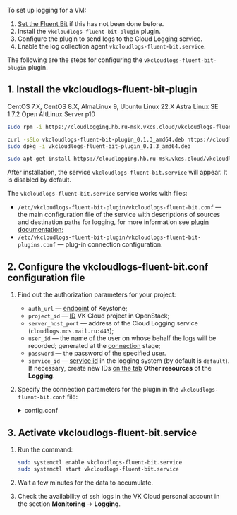 To set up logging for a VM:

1. [Set the Fluent Bit](../../quick-start/) if this has not been done before.
1. Install the `vkcloudlogs-fluent-bit-plugin` plugin.
1. Configure the plugin to send logs to the Cloud Logging service.
1. Enable the log collection agent `vkcloudlogs-fluent-bit.service`.

The following are the steps for configuring the `vkcloudlogs-fluent-bit-plugin` plugin.

## 1. Install the vkcloudlogs-fluent-bit-plugin

<tabs>
<tablist>
<tab>CentOS 7.X, CentOS 8.X, AlmaLinux 9, Ubuntu Linux 22.X</tab>
<tab>Astra Linux SE 1.7.2 Орел</tab>
<tab>AltLinux Server p10</tab>
</tablist>
<tabpanel>

```bash
sudo rpm -i https://cloudlogging.hb.ru-msk.vkcs.cloud/vkcloudlogs-fluent-bit-plugin/vkcloudlogs-fluent-bit-plugin-0.1.3-1.x86_64.rpm
```

</tabpanel>
<tabpanel>

```bash
curl -sSLo vkcloudlogs-fluent-bit-plugin_0.1.3_amd64.deb https://cloudlogging.hb.ru-msk.vkcs.cloud/vkcloudlogs-fluent-bit-plugin/vkcloudlogs-fluent-bit-plugin_0.1.3_amd64.deb
sudo dpkg -i vkcloudlogs-fluent-bit-plugin_0.1.3_amd64.deb
```

</tabpanel>
<tabpanel>

```bash
sudo apt-get install https://cloudlogging.hb.ru-msk.vkcs.cloud/vkcloudlogs-fluent-bit-plugin/vkcloudlogs-fluent-bit-plugin-0.1.3-1.x86_64.rpm
```

</tabpanel>
</tabs>

After installation, the service `vkcloudlogs-fluent-bit.service` will appear. It is disabled by default.

<info>

The `vkcloudlogs-fluent-bit.service` service works with files:

- `/etc/vkcloudlogs-fluent-bit-plugin/vkcloudlogs-fluent-bit.conf` — the main configuration file of the service with descriptions of sources and destination paths for logging, for more information see [plugin documentation](https://github.com/vk-cs/cloudlogs-fluent-bit);
- `/etc/vkcloudlogs-fluent-bit-plugin/vkcloudlogs-fluent-bit-plugins.conf` — plug-in connection configuration.

</info>

## 2. Configure the vkcloudlogs-fluent-bit.conf configuration file

1. Find out the authorization parameters for your project:

   - `auth_url` — [endpoint](/en/manage/tools-for-using-services/rest-api/endpoints) of Keystone;
   - `project_id` — [ID](/en/manage/tools-for-using-services/rest-api/endpoints) VK Cloud project in OpenStack;
   - `server_host_port` — address of the Cloud Logging service (`cloudlogs.mcs.mail.ru:443`);
   - `user_id` — the name of the user on whose behalf the logs will be recorded; generated at the [connection](../../quick-start/) stage;
   - `password` — the password of the specified user.
   - `service_id` — [service id](/ru/additionals/api/logging "change-lang") in the logging system (by default is `default`). If necessary, create new IDs [on the tab](https://msk.cloud.vk.com/app/en/services/monitoring/logging/settings/services) **Other resources** of the **Logging**.

1. Specify the connection parameters for the plugin in the `vkcloudlogs-fluent-bit.conf` file:

   <details>
     <summary>config.conf</summary>

   In this example, data logging is configured from `ssh.service` (section `[INPUT]`) to the Cloud Logging service (section `[OUTPUT]`).

   ```conf
   [INPUT]
      Name            systemd
      Systemd_Filter  _SYSTEMD_UNIT=ssh.service
      Lowercase       On
      Read_From_Tail  On
      Tag             system.*

   [OUTPUT]
       Name              vkcloudlogs
       Match             system.*
       auth_url          <endpoint of the authorization address>
       project_id        <project PID>
       server_host_port  <service address>
       user_id           <username>
       password          <user password>
   ```

   </details>

## 3. Activate vkcloudlogs-fluent-bit.service

1. Run the command:

   ```bash
   sudo systemctl enable vkcloudlogs-fluent-bit.service
   sudo systemctl start vkcloudlogs-fluent-bit.service
   ```

1. Wait a few minutes for the data to accumulate.
1. Check the availability of ssh logs in the VK Cloud personal account in the section **Monitoring** → **Logging**.
